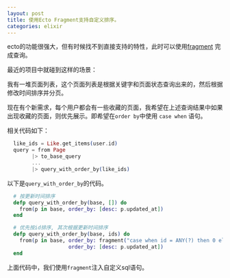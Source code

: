 ```yaml
---
layout: post
title: 使用Ecto Fragment支持自定义排序。
categories: elixir
---
```


ecto的功能很强大，但有时候找不到直接支持的特性，此时可以使用[fragment](https://hexdocs.pm/ecto/Ecto.Query.API.html#fragment/1) 完成查询。

最近的项目中就碰到这样的场景：

我有一堆页面列表，这个页面列表是根据关键字和页面状态查询出来的，然后根据修改时间排序并分页。  

现在有个新需求，每个用户都会有一些收藏的页面，我希望在上述查询结果中如果出现收藏的页面，则优先展示。即希望在`order by`中使用 `case when` 语句。


相关代码如下：


```elixir
  like_ids = Like.get_items(user.id)
  query = from Page
        |> to_base_query
        ...
        |> query_with_order_by(like_ids)

```

以下是`query_with_order_by`的代码。


```elixir
  # 按更新时间排序
  defp query_with_order_by(base, []) do
    from(p in base, order_by: [desc: p.updated_at])
  end

  # 优先按id排序, 其次根据更新时间排序
  defp query_with_order_by(base, ids) do
    from(p in base, order_by: fragment("case when id = ANY(?) then 0 else 1 end", ^ids),
                    order_by: [desc: p.updated_at])
  end
```

上面代码中，我们使用`fragment`注入自定义sql语句。



